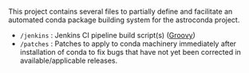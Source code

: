 This project contains several files to partially define and facilitate an
automated conda package building system for the astroconda project.

- `/jenkins` : Jenkins CI pipeline build script(s) ([Groovy](http://www.groovy-lang.org/))
- `/patches` : Patches to apply to conda machinery immediately after installation of conda to fix bugs that have not yet been corrected in available/applicable releases.
